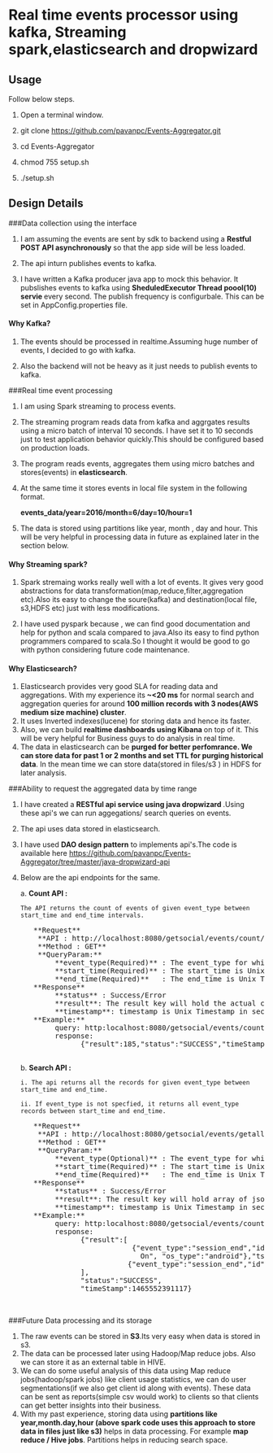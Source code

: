 # Real time  events processor using kafka, Streaming spark,elasticsearch and dropwizard

## Usage

Follow below steps.

1. Open a terminal window.

2. git clone https://github.com/pavanpc/Events-Aggregator.git

3. cd Events-Aggregator

4. chmod 755 setup.sh

5. ./setup.sh


## Design Details

###Data collection using the interface
1. I am assuming the events are sent by sdk to backend using a <b>Restful POST API asynchronously</b> so that the app side will be less loaded.

2. The api inturn publishes  events to kafka.

3. I have written a Kafka producer java app to mock this behavior. It pubslishes events to kafka using <b>SheduledExecutor Thread poool(10) servie </b> every second. The publish frequency is configurbale. This can be set in AppConfig.properties file.
#### Why Kafka? 
   1. The events should be processed in realtime.Assuming huge number of events, I decided to go with kafka.
   
   2. Also the backend will not be heavy as it just needs to publish events to kafka.
   
   
###Real time event processing
1. I am using Spark streaming to process events.
2. The streaming program reads data from kafka and aggrgates results using a micro batch of interval 10 seconds. I have set it to 10 seconds just to test application behavior quickly.This should be configured based on production loads.
3. The program reads events, aggregates them using micro batches and stores(events)  in <b>elasticsearch</b>.
4. At the same time it stores events in local file system in the following format.

   <b> events_data/year=2016/month=6/day=10/hour=1 </b>
5. The data is stored using partitions like year, month , day and hour. This will be very helpful in processing data in future as explained later in the section below.

#### Why Streaming spark?
  1. Spark stremaing works really well with a lot of events. It gives very good abstractions for data transformation(map,reduce,filter,aggregation etc).Also its easy to change the soure(kafka) and destination(local file, s3,HDFS etc) just with less modifications.
  
  2. I have used pyspark because , we can find good documentation and help for python and scala compared to java.Also its easy to find python programmers compared to scala.So I thought it would be good to go with python considering future code maintenance.
#### Why Elasticsearch?
  1. Elasticsearch provides very good SLA for reading data and aggregations. With my experience its<b> ~<20 ms</b> for normal search and aggregation queries for around <b>100 million records with 3 nodes(AWS medium size machine) cluster</b>. 
  2. It uses Inverted indexes(lucene) for storing data and hence its faster.
  3. Also, we can build <b>realtime dashboards using Kibana </b>on top of it. This will be very helpful for Business guys to do analysis in real time.
  4. The data in elasticsearch can be <b>purged for better perfomrance. We can store data for past 1 or 2 months and set TTL for purging historical  data</b>. In the mean time we can store data(stored in files/s3 ) in HDFS for later analysis. 
  
###Ability to request the aggregated data by time range
1. I have created a <b>RESTful api service using java dropwizard </b>.Using these api's we can run aggegations/ search queries on events.
2. The api uses data stored in elasticsearch.
3. I have used <b>DAO design pattern</b> to implements api's.The code is available here    https://github.com/pavanpc/Events-Aggregator/tree/master/java-dropwizard-api
4. Below are the api endpoints for the same.
   
   a. <b>Count API :</b>

       The API returns the count of events of given event_type between start_time and end_time intervals.
      <pre>
      **Request**
       **API : http://localhost:8080/getsocial/events/count/?event_type=session_end&start_time=1465484000&end_time=1465489089**
       **Method : GET**
       **QueryParam:**
           **event_type(Required)** : The event_type for which count is requied
           **start_time(Required)** : The start_time is Unix Timestamp in seconds
           **end_time(Required)**   : The end_time is Unix Timestamp in seconds
      **Response**
           **status** : Success/Error
           **result**: The result key will hold the actual count
           **timestamp**: timestamp is Unix Timestamp in seconds. This is the time at which api was run(helps in logging/debgging) 
      **Example:**
           query: http:localhost:8080/getsocial/events/count/?event_type=session_end&start_time=1465484000&end_time=1465489089
           response:
                 {"result":185,"status":"SUCCESS","timeStamp":1465552391117}
      </pre>
      
   b. <b>Search API :</b>
       
       i. The api returns all the records for given event_type between start_time and end_time.
       
       ii. If event_type is not specfied, it returns all event_type records between start_time and end_time.
      <pre>
      **Request**
       **API : http://localhost:8080/getsocial/events/getallevents/?event_type=session_end&start_time=1465484000&end_time=1465489089**
       **Method : GET**
       **QueryParam:**
           **event_type(Optional)** : The event_type for which records need to be fetched.If not specified returns all recods of all event types
           **start_time(Required)** : The start_time is Unix Timestamp in seconds
           **end_time(Required)**   : The end_time is Unix Timestamp in seconds
      **Response**
           **status** : Success/Error
           **result**: The result key will hold array of jsons(search result)
           **timestamp**: timestamp is Unix Timestamp in seconds. This is the time at which api was run(helps in logging/debgging) 
      **Example:**
           query: http:localhost:8080/getsocial/events/count/?event_type=session_end&start_time=1465484000&end_time=1465489089
           response:
                 {"result":[
                             {"event_type":"session_end","id":"session_end1465484132","params":{"Location service           status":"Location service
                               On", "os_type":"android"},"ts":1465484132},
                            {"event_type":"session_end","id":"session_end1465484030","params":{"Location service status":"Location service On",  "os_type":"ios"},"ts":1465484030}
                 ],
                 "status":"SUCCESS",
                 "timeStamp":1465552391117}
                 
      </pre>
   

  ###Future Data processing and its storage
  
  1. The raw events can be stored in <b>S3</b>.Its very easy when data is stored in s3. 
  2. The data can be processed later using Hadoop/Map reduce jobs. Also we can store it as an external table in HIVE.
  3. We can do some useful analysis of this data using Map reduce jobs(hadoop/spark jobs) like client usage statistics, we can do user segmentations(if we also get client id along with events). These data can be sent as reports(simple csv would work) to clients so that clients can get better insights into their business. 
  4. With my past experience, storing data using <b>partitions like year,month.day,hour (above spark code uses this approach to store data in files just like s3)</b> helps in data processing. For example <b>map reduce / Hive jobs</b>. Partitions helps in reducing search space.
  


